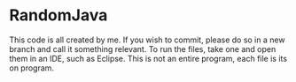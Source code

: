 # RandomJava

This code is all created by me.
If you wish to commit, please do so in a new branch and call it something relevant.
To run the files, take one and open them in an IDE, such as Eclipse.
This is not an entire program, each file is its on program.
